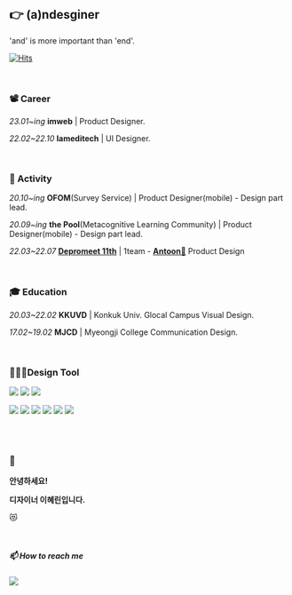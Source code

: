 

## 👉 (a)ndesginer
'and' is more important than 'end'.


[![Hits](https://hits.seeyoufarm.com/api/count/incr/badge.svg?url=https%3A%2F%2Fgithub.com%2FDE-hyelin&count_bg=%23FFBAAD&title_bg=%23F3EDEC&icon=applemusic.svg&icon_color=%23ED8777&title=remember+me+%F0%9F%92%95&edge_flat=false)](https://hits.seeyoufarm.com)


<br>

### 📽 Career

*23.01~ing* **imweb** | Product Designer.

*22.02~22.10* **lameditech** | UI Designer.


<br>

### 🎢 Activity

*20.10~ing* **OFOM**(Survey Service) | Product Designer(mobile) - Design part lead.

*20.09~ing* **the Pool**(Metacognitive Learning Community) | Product Designer(mobile) - Design part lead.

*22.03~22.07* **<a href="https://www.depromeet.com/">Depromeet 11th</a>** | 1team - **<a href="https://antoon.fun/">Antoon🐜</a>** Product Design


<br>

### 🎓 Education

*20.03~22.02* **KKUVD** | Konkuk Univ. Glocal Campus Visual Design.

*17.02~19.02* **MJCD** | Myeongji College Communication Design.


<br>

### 👩🏻‍💻Design Tool

<img src="https://img.shields.io/badge/figma-F67356?style=round-square&logo=Figma&logoColor=white"/> <img src="https://img.shields.io/badge/Sketch-F59E00?style=round-square&logo=Sketch&logoColor=white"/> <img src="https://img.shields.io/badge/XD-F046E6?style=round-square&logo=Adobe XD&logoColor=white"/> 

<img src="https://img.shields.io/badge/Adobe-black?style=round-square&logo=Adobe&logoColor=white"/> <img src="https://img.shields.io/badge/Photoshop-2A98F5?style=round-square&logo=Adobe Photoshop&logoColor=white"/> <img src="https://img.shields.io/badge/Illustrator-FF9A00?style=round-square&logo=Adobe Illustrator&logoColor=white"/> <img src="https://img.shields.io/badge/Indesign-FF3366?style=round-square&logo=Adobe Indesign&logoColor=white"/> <img src="https://img.shields.io/badge/After Effects-9999FF?style=round-square&logo=Adobe After Effects&logoColor=white"/> <img src="https://img.shields.io/badge/Dreamweaver-FF61F6?style=round-square&logo=Adobe Dreamweaver&logoColor=white"/>

<br><br>

### 👋

<b>안녕하세요!

디자이너 이혜린입니다.</b>

😻

<br>

##### 📫 How to reach me

<a href="mailto:du.duck.917@gmail.com">
    <img src="https://img.shields.io/badge/Gmail-d14836?logo=Gmail&style=square&logoColor=white&link=du.duck.917@gmail.com"/></a>



<!-----------------------------------------------------------------------------------------------------------------------
**DE-hyelin/DE-hyelin** is a ✨ _special_ ✨ repository because its `README.md` (this file) appears on your GitHub profile.


❤️

<a href="https://twitter.com/계정이름">
    <img src="https://img.shields.io/badge/twitter-1DA1F2?style=square&logo=twitter&logoColor=white&link=https://twitter.com/계정이름"/></a> 

❤️


<img src="https://www.depromeet.com/_next/image?url=%2Fimages%2Fprojects%2Fdetails%2F%EA%B0%9C%EB%AF%B8%EB%8A%94%ED%88%B0%ED%88%B0.png&w=2048&q=75" loading="lazy">

> 주식 용어로 즐기는 웹툰의 새로운 덕질 문화, 개미는 툰툰

### 😉 프로젝트 소개
```
개미는 툰툰은 주식 컨셉을 바탕으로 웹툰의 새로운 덕질 문화를 만들고자 합니다.

평소 즐겨보는 웹툰의 재미있는 주제에 대한 투표
웹툰 속 인물과 커플에 탑승과 하차
다른 사람들과 소통할 수 있는 댓글 등
재미있게 즐길 수 있는 다양한 콘텐츠와 기능을 제공합니다.
```

❤️

<a href="https://blog.naver.com/hye_duck">
    <img src="https://img.shields.io/badge/Blog-00C43B?logo=Naver&style=square&logoColor=white"/></a> 

<a href="https://www.instagram.com/xxhyxin">
    <img src="https://img.shields.io/badge/Instagram-E4405F?style=square&logo=Instagram&logoColor=white&link=https://www.instagram.com/xxhyxin"/></a> 

❤️

Here are some ideas to get you started:

- 🔭 I’m currently working on ...
- 🌱 I’m currently learning ...
- 👯 I’m looking to collaborate on ...
- 🤔 I’m looking for help with ...
- 💬 Ask me about ...
- 📫 How to reach me: ...
- 😄 Pronouns: ...
- ⚡ Fun fact: ...
-->
